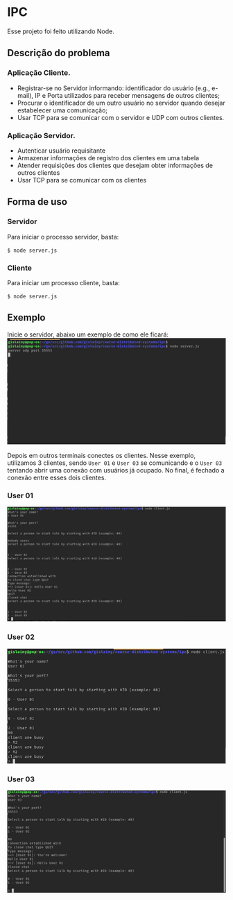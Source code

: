 # IPC

Esse projeto foi feito utilizando Node. 

## Descrição do problema
### Aplicação Cliente.  
- Registrar-se no Servidor informando: identificador do usuário (e.g., e-mail), IP e Porta utilizados para receber mensagens de outros clientes;  
- Procurar o identificador de um outro usuário no servidor quando desejar estabelecer uma comunicação;  
- Usar TCP para se comunicar com o servidor e UDP com outros clientes.  
### Aplicação Servidor.  
- Autenticar usuário requisitante  
- Armazenar informações de registro dos clientes em uma tabela  
- Atender requisições dos clientes que desejam obter informações de outros clientes  
- Usar TCP para se comunicar com os clientes

## Forma de uso

### Servidor

Para iniciar o processo servidor, basta:

```
$ node server.js
```

### Cliente

Para iniciar um processo cliente, basta: 
```
$ node server.js
```

## Exemplo

Inicie o servidor, abaixo um exemplo de como ele ficará:
![Servidor](images/server.png)

Depois em outros terminais conectes os clientes. Nesse exemplo, utilizamos 3 clientes, sendo `User 01` e `User 03` se comunicando e o `User 03` tentando abrir uma conexão com usuários já ocupado. No final, é fechado a conexão entre esses dois clientes.

### User 01
![User 01](images/user01.png)
### User 02
![User 02](images/user02.png)
### User 03
![User 03](images/user03.png)